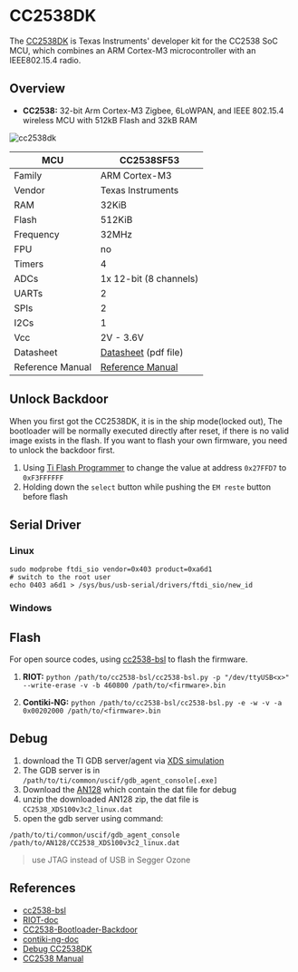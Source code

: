 # CC2538DK

The [CC2538DK](http://www.ti.com/tool/cc2538dk) is Texas Instruments' developer kit for the CC2538 SoC MCU, which combines an ARM Cortex-M3 microcontroller with an IEEE802.15.4 radio.

## Overview

* **CC2538:** 32-bit Arm Cortex-M3 Zigbee, 6LoWPAN, and IEEE 802.15.4 wireless MCU with 512kB Flash and 32kB RAM

![cc2538dk](http://www.ti.com/diagrams/cc2538dk_cc2538dk_web_1.jpg)



| MCU              | CC2538SF53                                               |
| ---------------- | -------------------------------------------------------- |
| Family           | ARM Cortex-M3                                            |
| Vendor           | Texas Instruments                                        |
| RAM              | 32KiB                                                    |
| Flash            | 512KiB                                                   |
| Frequency        | 32MHz                                                    |
| FPU              | no                                                       |
| Timers           | 4                                                        |
| ADCs             | 1x 12-bit (8 channels)                                   |
| UARTs            | 2                                                        |
| SPIs             | 2                                                        |
| I2Cs             | 1                                                        |
| Vcc              | 2V - 3.6V                                                |
| Datasheet        | [Datasheet](http://www.ti.com/lit/gpn/cc2538) (pdf file) |
| Reference Manual | [Reference Manual](http://www.ti.com/lit/pdf/swru319)    |


## Unlock Backdoor

When you first got the CC2538DK, it is in the ship mode(locked out), The bootloader will be normally executed directly after reset, if there is no valid image exists in the flash. If you want to flash your own firmware, you need to unlock the backdoor first.

1. Using [Ti Flash Programmer](https://www.ti.com/tool/download/FLASH-PROGRAMMER-2/1.8.0) to change the value at address `0x27FFD7` to `0xF3FFFFFF` 
2. Holding down the `select` button while pushing the `EM reste` button before flash

## Serial Driver 

### Linux 

```shell
sudo modprobe ftdi_sio vendor=0x403 product=0xa6d1
# switch to the root user
echo 0403 a6d1 > /sys/bus/usb-serial/drivers/ftdi_sio/new_id
```

### Windows 


## Flash

For open source codes, using [cc2538-bsl](https://github.com/JelmerT/cc2538-bsl) to flash the firmware.

1. **RIOT:** `python /path/to/cc2538-bsl/cc2538-bsl.py -p "/dev/ttyUSB<x>" --write-erase -v -b 460800 /path/to/<firmware>.bin`

2. **Contiki-NG:** `python /path/to/cc2538-bsl/cc2538-bsl.py -e -w -v -a 0x00202000 /path/to/<firmware>.bin`


## Debug

1. download the TI GDB server/agent via [XDS simulation](http://processors.wiki.ti.com/index.php/XDS_Emulation_Software_Package) 
2. The GDB server is in `/path/to/ti/common/uscif/gdb_agent_console[.exe]` 
3. Download the [AN128](http://www.ti.com/lit/zip/swra443) which contain the dat file for debug
4. unzip the downloaded AN128 zip, the dat file is `CC2538_XDS100v3c2_linux.dat`
5. open the gdb server using command:

```shell
/path/to/ti/common/uscif/gdb_agent_console /path/to/AN128/CC2538_XDS100v3c2_linux.dat
```

> use JTAG instead of USB in Segger Ozone

## References 

- [cc2538-bsl](https://github.com/JelmerT/cc2538-bsl)
- [RIOT-doc](https://doc.riot-os.org/group__boards__cc2538dk.html)
- [CC2538-Bootloader-Backdoor](https://web.archive.org/web/20170610111337/http://processors.wiki.ti.com/index.php/CC2538_Bootloader_Backdoor)
- [contiki-ng-doc](https://docs.contiki-ng.org/en/develop/doc/platforms/cc2538dk.html)
- [Debug CC2538DK](http://embedded-funk.net/debugging-cc2538dk-demo-on-windows/)
- [CC2538 Manual](https://www.ti.com/lit/pdf/swru319)
